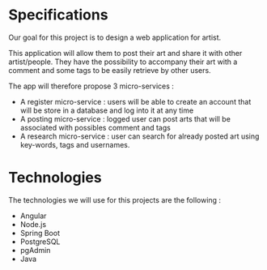 # Specifications

Our goal for this project is to design a web application for artist.

This application will allow them to post their art and share it with other artist/people.
They have the possibility to accompany their art with a comment and some tags to be easily retrieve by other users.

The app will therefore propose 3 micro-services :

- A register micro-service : users will be able to create an account that will be store in a database and log into it at any time
- A posting micro-service : logged user can post arts that will be associated with possibles comment and tags
- A research micro-service : user can search for already posted art using key-words, tags and usernames.

# Technologies

The technologies we will use for this projects are the following :

 - Angular
 - Node.js
 - Spring Boot
 - PostgreSQL
 - pgAdmin
 - Java
